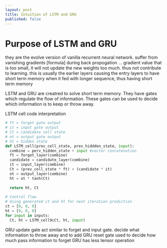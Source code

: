 ```yaml
---
layout: post
title: Intuition of LSTM and GRU
published: false
---
```


# Purpose of LSTM and GRU

they are the evolve version of vanilla recurrent neural network.
suffer from vanishing gradients
[formula]
during back propogation ... gradient value that is too small, it will not update the new weights too much. thus not contribute to learning. this is usually the earlier layers causing the entry layers to have short term memory when it fed with longer sequence, thus having short term memory

LSTM and GRU are creatred to solve short term memory. They have gates which regulate the flow of information. These gates can be used to decide which information is to keep or throw away.

LSTM cell code interpretation
```python
# ft = forget gate output
# it = input gate output
# Ct = candidate cell state
# ot = output gate output
# ht = hidden state
def LSTM_cell(prev_cell_state, prev_hiddden_state, input):
  combine = perv_hidden_state + input #vector concatenation
  ft = forget_layer(combine)
  candidate = candidate_layer(combine)
  it = input_layer(combine)
  Ct = (prev_cell_state * ft) + (candidate * it)
  ot = output_layer(combine)
  ht = ot * tanh(Ct)
  
  return ht, Ct
  
# Control flow
# Using generated ct and ht for next iteration prediction
ct = [0, 0, 0]
ht = [0, 0, 0]
for input in inputs:
  Ct, ht = LSTM_cell9cCt, ht, input)
 ```
 
 GRU update gate act similar to forget and input gate. decide what information to throw away and to add
 GRU reset gate used to decide how much pass information to forget
 GRU has less tensor operation
